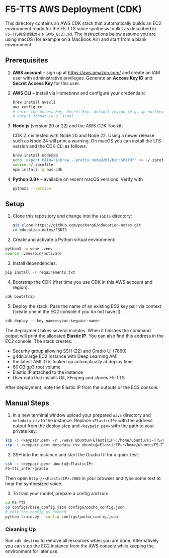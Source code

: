 # F5-TTS AWS Deployment (CDK)

This directory contains an AWS CDK stack that automatically builds an EC2
environment ready for the F5‑TTS voice synthesis toolkit as described in
`F5-TTS完全実践ガイド(AWS_EC2).md`.  The instructions below assume you are using
macOS (for example on a MacBook Air) and start from a blank environment.

## Prerequisites

1. **AWS account** – sign up at <https://aws.amazon.com/> and create an IAM user
   with administrative privileges.  Generate an **Access Key ID** and **Secret
   Access Key** for this user.
2. **AWS CLI** – install via Homebrew and configure your credentials:

   ```bash
   brew install awscli
   aws configure
   # enter the Access Key, Secret Key, default region (e.g. ap-northeast-1) and
   # output format (e.g. json)
   ```
   
3. **Node.js** (version 20 or 22) and the AWS CDK Toolkit:

   CDK 2.x is tested with Node 20 and Node 22.  Using a newer release such as
   Node 24 will print a warning.  On macOS you can install the LTS version and
   the CDK CLI as follows:

   ```bash
   brew install node@20
   echo 'export PATH="$(brew --prefix node@20)/bin:$PATH"' >> ~/.zprofile
   source ~/.zprofile
   npm install -g aws-cdk
   ```
4. **Python 3.8+** – available on recent macOS versions.  Verify with

   ```bash
   python3 --version
   ```

## Setup

1. Clone this repository and change into the `F5DTS` directory:

   ```bash
   git clone https://github.com/pochang6/education-notes.git
   cd education-notes/F5DTS
   ```

2. Create and activate a Python virtual environment:

```bash
python3 -m venv .venv
source .venv/bin/activate
```

3. Install dependencies:

```bash
pip install -r requirements.txt
```

4. Bootstrap the CDK (first time you use CDK in this AWS account and region):

```bash
cdk bootstrap
```

5. Deploy the stack.  Pass the name of an existing EC2 key pair via context (create one in the EC2 console if you do not have it):

```bash
cdk deploy -c key_name=<your-keypair-name>
```

The deployment takes several minutes.  When it finishes the command output will
print the allocated **Elastic IP**.  You can also find this address in the EC2
console.  The stack creates:

- Security group allowing SSH (22) and Gradio UI (7860)
- g4dn.xlarge EC2 instance with Deep Learning AMI
- the latest AMI ID is looked up automatically at deploy time
- 60 GB gp3 root volume
- Elastic IP attached to the instance
- User data that installs Git, FFmpeg and clones F5‑TTS

After deployment, note the Elastic IP from the outputs or the EC2 console.

## Manual Steps

1. In a new terminal window upload your prepared `wavs` directory and
   `metadata.csv` to the instance.  Replace `<ElasticIP>` with the address output
   from the deploy step and `<keypair.pem>` with the path to your private key:

```bash
scp -i <keypair.pem> -r ./wavs ubuntu@<ElasticIP>:/home/ubuntu/F5-TTS/data/pocho/
scp -i <keypair.pem> metadata.csv ubuntu@<ElasticIP>:/home/ubuntu/F5-TTS/data/pocho/
```

2. SSH into the instance and start the Gradio UI for a quick test:

```bash
ssh -i <keypair.pem> ubuntu@<ElasticIP>
F5-tts_infer-gradio
```
   Then open `http://<ElasticIP>:7860` in your browser and type some text to hear
   the synthesized voice.

3. To train your model, prepare a config and run:

```bash
cd F5-TTS
cp configs/base_config.json configs/pocho_config.json
# edit the config as needed
python train.py --config configs/pocho_config.json
```

### Cleaning Up

Run `cdk destroy` to remove all resources when you are done.  Alternatively you
can stop the EC2 instance from the AWS console while keeping the environment for
later use.
